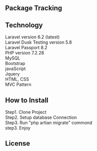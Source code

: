 ## Package Tracking



## Technology

Laravel version 6.2 (latest)<br/>
Laravel Dusk Testing version 5.8<br/>
Laravel Passport 8.2<br/>
PHP version 7.2.28<br/>
MySQL<br/>
Bootstrap<br/>
javaScript<br/>
Jquery<br/>
HTML, CSS<br/>
MVC Pattern <br/>

## How to Install

Step1. Clone Project<br/>
Step2. Setup database Connection<br/>
Step3. Run "php artian migrate" commond<br/>
step3. Enjoy<br/>

## License


